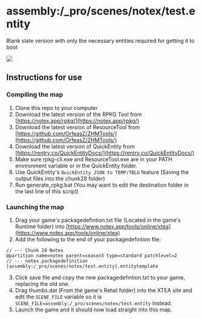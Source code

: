 # assembly:/_pro/scenes/notex/test.entity
Blank slate version with only the necessary entities required for getting it to boot

![](https://i.notex.app/Hakuj)

## Instructions for use
### Compiling the map
1. Clone this repo to your computer
2. Download the latest version of the RPKG Tool from [https://notex.app/rpkg/](https://notex.app/rpkg/)
3. Download the latest version of ResourceTool from [https://github.com/OrfeasZ/ZHMTools/](https://github.com/OrfeasZ/ZHMTools/)
4. Download the latest version of QuickEntity from [https://rentry.co/QuickEntityDocs/](https://rentry.co/QuickEntityDocs/)
4. Make sure rpkg-cli.exe and ResourceTool.exe are in your PATH environment variable or in the QuickEntity folder.
5. Use QuickEntity's `QuickEntity JSON to TEMP/TBLU` feature (Saving the output files into the chunk28 folder)
5. Run generate_rpkg.bat (You may want to edit the destination folder in the last line of this script)

### Launching the map
1. Drag your game's packagedefintion.txt file (Located in the game's Runtime folder) into [https://www.notex.app/tools/online/xtea](https://www.notex.app/tools/online/xtea)
2. Add the following to the end of your packagedefintion file:
```
// --- Chunk 28 Notex
@partition name=notex parent=season3 type=standard patchlevel=2
// --- notex.packagedefinition
[assembly:/_pro/scenes/notex/test.entity].entitytemplate
```
3. Click save file and copy the new packagedefintion.txt to your game, replacing the old one.
4. Drag thumbs.dat (From the game's Retail folder) into the XTEA site and edit the `SCENE_FILE` variable so it is `SCENE_FILE=assembly:/_pro/scenes/notex/test.entity` instead.
5. Launch the game and it should now load straight into this map.
